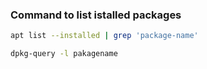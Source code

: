 ### Command to list istalled packages

```bash
apt list --installed | grep 'package-name'
```

```bash
dpkg-query -l pakagename
```